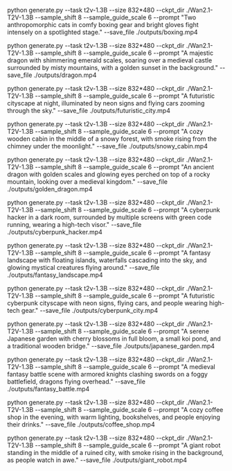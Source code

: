 python generate.py  --task t2v-1.3B --size 832*480 --ckpt_dir ./Wan2.1-T2V-1.3B --sample_shift 8 --sample_guide_scale 6 --prompt "Two anthropomorphic cats in comfy boxing gear and bright gloves fight intensely on a spotlighted stage." --save_file ./outputs/boxing.mp4

python generate.py  --task t2v-1.3B --size 832*480 --ckpt_dir ./Wan2.1-T2V-1.3B --sample_shift 8 --sample_guide_scale 6 --prompt "A majestic dragon with shimmering emerald scales, soaring over a medieval castle surrounded by misty mountains, with a golden sunset in the background." --save_file ./outputs/dragon.mp4

python generate.py  --task t2v-1.3B --size 832*480 --ckpt_dir ./Wan2.1-T2V-1.3B --sample_shift 8 --sample_guide_scale 6 --prompt "A futuristic cityscape at night, illuminated by neon signs and flying cars zooming through the sky." --save_file ./outputs/futuristic_city.mp4

python generate.py  --task t2v-1.3B --size 832*480 --ckpt_dir ./Wan2.1-T2V-1.3B --sample_shift 8 --sample_guide_scale 6 --prompt "A cozy wooden cabin in the middle of a snowy forest, with smoke rising from the chimney under the moonlight." --save_file ./outputs/snowy_cabin.mp4

python generate.py  --task t2v-1.3B --size 832*480 --ckpt_dir ./Wan2.1-T2V-1.3B --sample_shift 8 --sample_guide_scale 6 --prompt "An ancient dragon with golden scales and glowing eyes perched on top of a rocky mountain, looking over a medieval kingdom." --save_file ./outputs/golden_dragon.mp4

python generate.py  --task t2v-1.3B --size 832*480 --ckpt_dir ./Wan2.1-T2V-1.3B --sample_shift 8 --sample_guide_scale 6 --prompt "A cyberpunk hacker in a dark room, surrounded by multiple screens with green code running, wearing a high-tech visor." --save_file ./outputs/cyberpunk_hacker.mp4

python generate.py  --task t2v-1.3B --size 832*480 --ckpt_dir ./Wan2.1-T2V-1.3B --sample_shift 8 --sample_guide_scale 6 --prompt "A fantasy landscape with floating islands, waterfalls cascading into the sky, and glowing mystical creatures flying around." --save_file ./outputs/fantasy_landscape.mp4

python generate.py  --task t2v-1.3B --size 832*480 --ckpt_dir ./Wan2.1-T2V-1.3B --sample_shift 8 --sample_guide_scale 6 --prompt "A futuristic cyberpunk cityscape with neon signs, flying cars, and people wearing high-tech gear." --save_file ./outputs/cyberpunk_city.mp4

python generate.py  --task t2v-1.3B --size 832*480 --ckpt_dir ./Wan2.1-T2V-1.3B --sample_shift 8 --sample_guide_scale 6 --prompt "A serene Japanese garden with cherry blossoms in full bloom, a small koi pond, and a traditional wooden bridge." --save_file ./outputs/japanese_garden.mp4

python generate.py  --task t2v-1.3B --size 832*480 --ckpt_dir ./Wan2.1-T2V-1.3B --sample_shift 8 --sample_guide_scale 6 --prompt "A medieval fantasy battle scene with armored knights clashing swords on a foggy battlefield, dragons flying overhead." --save_file ./outputs/fantasy_battle.mp4

python generate.py  --task t2v-1.3B --size 832*480 --ckpt_dir ./Wan2.1-T2V-1.3B --sample_shift 8 --sample_guide_scale 6 --prompt "A cozy coffee shop in the evening, with warm lighting, bookshelves, and people enjoying their drinks." --save_file ./outputs/coffee_shop.mp4

python generate.py  --task t2v-1.3B --size 832*480 --ckpt_dir ./Wan2.1-T2V-1.3B --sample_shift 8 --sample_guide_scale 6 --prompt "A giant robot standing in the middle of a ruined city, with smoke rising in the background, as people watch in awe." --save_file ./outputs/giant_robot.mp4
